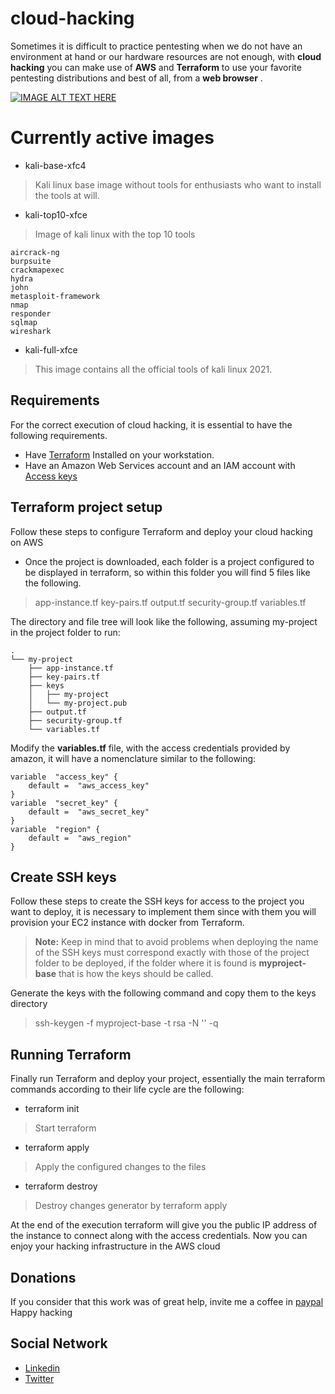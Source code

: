 # cloud-hacking
Sometimes it is difficult to practice pentesting when we do not have an environment at hand or our hardware resources are not enough, with **cloud hacking** you can make use of **AWS** and **Terraform** to use your favorite pentesting distributions and best of all, from a **web browser** .

[![IMAGE ALT TEXT HERE](https://img.youtube.com/vi/n8SwVT7_Fnw/0.jpg)](https://www.youtube.com/watch?v=n8SwVT7_Fnw)

# Currently active images
- kali-base-xfc4
> Kali linux base image without tools for enthusiasts who want to install the tools at will.
- kali-top10-xfce
> Image of kali linux with the top 10 tools
```
aircrack-ng
burpsuite
crackmapexec
hydra
john
metasploit-framework
nmap
responder
sqlmap
wireshark
```
- kali-full-xfce
> This image contains all the official tools of kali linux 2021.

## Requirements
For the correct execution of cloud hacking, it is essential to have the following requirements.

- Have [Terraform](https://learn.hashicorp.com/tutorials/terraform/install-cli) Installed on your workstation.
- Have an Amazon Web Services account and an IAM account with [Access keys ](https://aws.amazon.com/es/premiumsupport/knowledge-center/create-access-key/)

## Terraform project setup
Follow these steps to configure Terraform and deploy your cloud hacking on AWS
- Once the project is downloaded, each folder is a project configured to be displayed in terraform, so within this folder you will find 5 files like the following.
> app-instance.tf
> key-pairs.tf
> output.tf
> security-group.tf
> variables.tf

The directory and file tree will look like the following, assuming my-project in the project folder to run:
```
.
└── my-project
    ├── app-instance.tf
    ├── key-pairs.tf
    ├── keys
    │   ├── my-project
    │   └── my-project.pub
    ├── output.tf
    ├── security-group.tf
    └── variables.tf
```

Modify the **variables.tf** file, with the access credentials provided by amazon, it will have a nomenclature similar to the following:
```
variable  "access_key" {
	default =  "aws_access_key" 
}
variable  "secret_key" {
	default =  "aws_secret_key" 
}
variable  "region" {
	default =  "aws_region" 
}
```
## Create SSH keys
Follow these steps to create the SSH keys for access to the project you want to deploy, it is necessary to implement them since with them you will provision your EC2 instance with docker from Terraform.

> **Note:** Keep in mind that to avoid problems when deploying the name of the SSH keys must correspond exactly with those of the project folder to be deployed, if the folder where it is found is **myproject-base** that is how the keys should be called.

Generate the keys with the following command and copy them to the keys directory
> ssh-keygen -f myproject-base -t rsa -N '' -q

## Running Terraform
Finally run Terraform and deploy your project, essentially the main terraform commands according to their life cycle are the following:
- terraform init
> Start terraform
- terraform apply
> Apply the configured changes to the files
- terraform destroy
> Destroy changes generator by terraform apply

At the end of the execution terraform will give you the public IP address of the instance to connect along with the access credentials.
Now you can enjoy your hacking infrastructure in the AWS cloud

## Donations
If you consider that this work was of great help, invite me a coffee in [paypal](https://www.paypal.com/paypalme/exploitwriter)
Happy hacking

## Social Network
- [Linkedin](https://www.linkedin.com/in/samir-s%C3%A1nchez-garnica-048944185?originalSubdomain=co)
- [Twitter](https://twitter.com/sasaga92)
